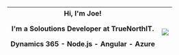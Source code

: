 
|Hi, I'm Joe! <p>I'm a Soloutions Developer at TrueNorthIT.</p> <p>Dynamics 365 - Node.js - Angular - Azure</p> |![](https://github-readme-stats.vercel.app/api?username=joepittsy&show_icons=true) |
| --- | --- |
